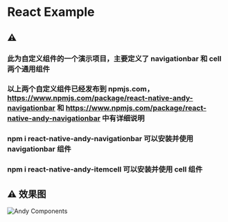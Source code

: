 # React Example

## ️⚠️
### 此为自定义组件的一个演示项目，主要定义了 navigationbar 和 cell 两个通用组件
### 以上两个自定义组件已经发布到 npmjs.com，https://www.npmjs.com/package/react-native-andy-navigationbar 和 https://www.npmjs.com/package/react-native-andy-navigationbar 中有详细说明
### npm i react-native-andy-navigationbar 可以安装并使用 navigationbar 组件
### npm i react-native-andy-itemcell 可以安装并使用 cell 组件


## ️⚠️ 效果图

![](https://images.cnblogs.com/cnblogs_com/andy-zhou/1253642/o_andy-components.gif "Andy Components")

